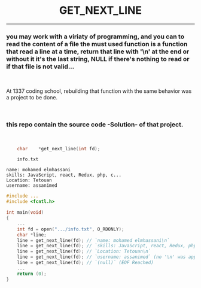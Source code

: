 <center><h1> GET_NEXT_LINE </h1> </center>

----


### you may work with a viriaty of programming, and you can to read the content of a file the must used function is a function that read a line at a time, return that line with '\n' at the end or without it it's the last string, NULL if there's nothing to read or if that file is not valid...

<br />

At 1337 coding school, rebuilding that function with the same behavior was a project to be done.

<br />

### this repo contain the source code -Solution- of that project.
<br />

```c
	char	*get_next_line(int fd);
```

```
	info.txt

name: mohamed elmhassani
skills: JavaScript, react, Redux, php, c...
Location: Tetouan
username: assanimed
```


```c
#include ...
#include <fcntl.h>

int main(void)
{
	...
	int fd = open(".../info.txt", O_RDONLY);
	char *line;
	line = get_next_line(fd); // `name: mohamed elmhassani\n`
	line = get_next_line(fd); // `skills: JavaScript, react, Redux, php, c...\n`
	line = get_next_line(fd); // `Location: Tetouan\n`
	line = get_next_line(fd); // `username: assanimed` (no '\n' was appended)
	line = get_next_line(fd); // `(null)` (EOF Reached)
	...
	return (0);
}


```